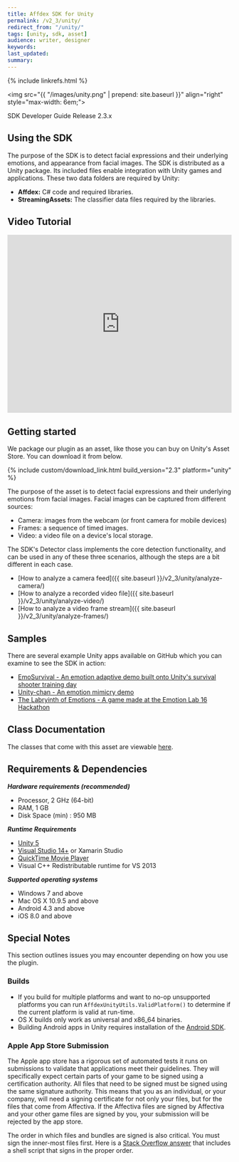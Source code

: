 ```yaml
---
title: Affdex SDK for Unity
permalink: /v2_3/unity/
redirect_from: "/unity/"
tags: [unity, sdk, asset]
audience: writer, designer
keywords:
last_updated:
summary:
---
```

{% include linkrefs.html %}

<img src="{{ "/images/unity.png" | prepend: site.baseurl }}" align="right" style="max-width: 6em;">

SDK Developer Guide Release 2.3.x

## Using the SDK

The purpose of the SDK is to detect facial expressions and their underlying emotions, and appearance from facial images. The SDK is distributed as a Unity package. Its included files enable integration with Unity games and applications. These two data folders are required by Unity:

* **Affdex:** C# code and required libraries.
* **StreamingAssets:** The classifier data files required by the libraries.

## Video Tutorial
<iframe width="100%" height="400px" src="https://www.youtube.com/embed/HjtPiXWx220" frameborder="0" allowfullscreen></iframe>

## Getting started

We package our plugin as an asset, like those you can buy on Unity's Asset Store.  You can download it from below.  

{% include custom/download_link.html build_version="2.3" platform="unity" %}

The purpose of the asset is to detect facial expressions and their underlying emotions from facial images. Facial images can be captured from different sources:  

*   Camera: images from the webcam (or front camera for mobile devices)
*   Frames: a sequence of timed images.
*   Video: a video file on a device's local storage.

The SDK's Detector class implements the core detection functionality, and can be used in any of these three scenarios, although the steps are a bit different in each case.

* [How to analyze a camera feed]({{ site.baseurl }}/v2_3/unity/analyze-camera/)
* [How to analyze a recorded video file]({{ site.baseurl }}/v2_3/unity/analyze-video/)
* [How to analyze a video frame stream]({{ site.baseurl }}/v2_3/unity/analyze-frames/)

## Samples
There are several example Unity apps available on GitHub which you can examine to see the SDK in action:

* [EmoSurvival - An emotion adaptive demo built onto Unity's survival shooter training day](https://github.com/Affectiva/UnityChan)
* [Unity-chan - An emotion mimicry demo](https://github.com/Affectiva/UnityChan)
* [The Labryinth of Emotions - A game made at the Emotion Lab 16 Hackathon](https://github.com/Art-Wolf/emotionlabs16)

## Class Documentation
The classes that come with this asset are viewable [here](/pages/platforms/v2_3/unity/AffdexUnityHelp/index.html).  

## Requirements & Dependencies

<em><strong>Hardware requirements (recommended)</strong></em>

*   Processor, 2 GHz (64-bit)
*   RAM, 1 GB
*   Disk Space (min) : 950 MB

<em><strong>Runtime Requirements</strong></em>

* [Unity 5](http://unity3d.com/get-unity)
* [Visual Studio 14+](https://www.visualstudio.com/) or Xamarin Studio
* [QuickTime Movie Player](http://www.apple.com/quicktime/download/)
* Visual C++ Redistributable runtime for VS 2013


<em><strong>Supported operating systems</strong></em>

*   Windows 7 and above
*   Mac OS X 10.9.5 and above
*   Android 4.3 and above
*   iOS 8.0 and above


## Special Notes

This section outlines issues you may encounter depending on how you use the plugin.

### Builds

* If you build for multiple platforms and want to no-op unsupported platforms you can run <code>AffdexUnityUtils.ValidPlatform()</code> to determine if the current platform is valid at run-time.
* OS X builds only work as universal and x86_64 binaries.
* Building Android apps in Unity requires installation of the [Android SDK](https://docs.unity3d.com/Manual/android-sdksetup.html).


### Apple App Store Submission

The Apple app store has a rigorous set of automated tests it runs on submissions to validate that applications meet their guidelines.  They will specifically expect certain parts of your game to be signed using a certification authority.  All files that need to be signed must be signed using the same signature authority.  This means that you as an individual, or your company, will need a signing certificate for not only your files, but for the files that come from Affectiva.  If the Affectiva files are signed by Affectiva and your other game files are signed by you, your submission will be rejected by the app store.  

The order in which files and bundles are signed is also critical.  You must sign the inner-most files first.  Here is a <a href="http://stackoverflow.com/questions/7697508/how-do-you-codesign-framework-bundles-for-the-mac-app-store/11284404#11284404">Stack Overflow answer</a> that includes a shell script that signs in the proper order.
